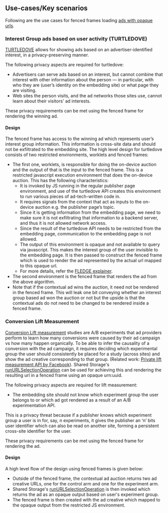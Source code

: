 ## Use-cases/Key scenarios

Following are the use cases for fenced frames loading [ads with opaque urls](https://github.com/WICG/fenced-frame/blob/master/explainer/use_cases.md#opaque-ads). 

### Interest Group ads based on user activity (TURTLEDOVE)

[TURTLEDOVE](https://github.com/michaelkleber/turtledove) allows for showing ads based on an advertiser-identified interest, in a privacy-preserving manner.

The following privacy aspects are required for turtledove:


*   Advertisers can serve ads based on an interest, but cannot combine that interest with other information about the person — in particular, with who they are (user’s identity on the embedding site) or what page they are visiting.
*   Web sites the person visits, and the ad networks those sites use, cannot learn about their visitors' ad interests.

These privacy requirements can be met using the fenced frame for rendering the winning ad. 

#### Design

The fenced frame has access to the winning ad which represents user’s interest group information. This information is cross-site data and should not be exfiltrated to the embedding site.
The high level design for turtledove consists of two restricted environments, worklets and fenced frames:



*   The first one, worklets, is responsible for doing the on-device auction and the output of that is the input to the fenced frame. This is a restricted javascript execution environment that does the on-device auction. This has the following characteristics:
    *   It is invoked by JS running in the regular publisher page environment, and use of the turtledove API creates this environment to run various pieces of ad-tech-written code in.
    *   It requires signals from the context that act as inputs to the on-device auction e.g. the publisher page’s topic.
    *   Since it is getting information from the embedding page, we need to make sure it is not exfiltrating that information to a backend server, and thus it is not allowed network access.
    *   Since the result of the turtledove API needs to be restricted from the embedding page, communication to the embedding page is not allowed.
    *   The output of this environment is opaque and not available to query via javascript. This makes the interest group of the user invisible to the embedding page. It is then passed to construct the fenced frame which is used to render the ad represented by the actual url mapped to this opaque url.
    *   For more details, refer the [FLEDGE explainer](https://github.com/WICG/turtledove/blob/main/FLEDGE.md#design-elements). 
*   The second environment is the fenced frame that renders the ad from the above algorithm. 
*   Note that if the contextual ad wins the auction, it need not be rendered in the fenced frame. This will leak one bit conveying whether an interest group based ad won the auction or not but the upside is that the contextual ads do not need to be changed to be rendered inside a fenced frame. 


### Conversion Lift Measurement

[Conversion Lift measurement](https://github.com/w3c/web-advertising/blob/master/support_for_advertising_use_cases.md#conversion-lift-measurement) studies are A/B experiments that ad providers perform to learn how many conversions were caused by their ad campaign vs how many happen organically. To be able to infer the causality of a conversion with the ad campaign, it requires deciding which experimental group the user should consistently be placed for a study (across sites) and show the ad creative corresponding to that group. (Related work: [Private lift measurement API by Facebook](https://github.com/w3c/web-advertising/blob/master/private-lift-measurement-third-party.md)). Shared Storage's [runURLSelectionOperation](https://github.com/pythagoraskitty/shared-storage#simple-example-consistent-ab-experiments-across-sites) can be used for achieving this and rendering the resulting url in a fenced frame using an opaque urn:uuid. 

The following privacy aspects are required for lift measurement:
*   The embedding site should not know which experiment group the user belongs to or which ad got rendered as a result of an A/B experimentation API.

This is a privacy threat because if a publisher knows which experiment group a user is in for, say, n experiments, it gives the publisher an ‘n’ bits user identifier which can also be read on another site, forming a persistent cross-site identifier for the user.

These privacy requirements can be met using the fenced frame for rendering the ad.


#### Design

A high level flow of the design using fenced frames is given below:



*   Outside of the fenced frame, the contextual ad auction returns two ad creative URLs, one for the control arm and one for the experiment arm.
*   Shared Storage's [runURLSelectionOperation](https://github.com/pythagoraskitty/shared-storage#simple-example-consistent-ab-experiments-across-sites) is then invoked which returns the ad as an opaque output based on user's experiment group.
*   The fenced frame is then created with the ad creative which mapped to the opaque output from the restricted JS environment. 

